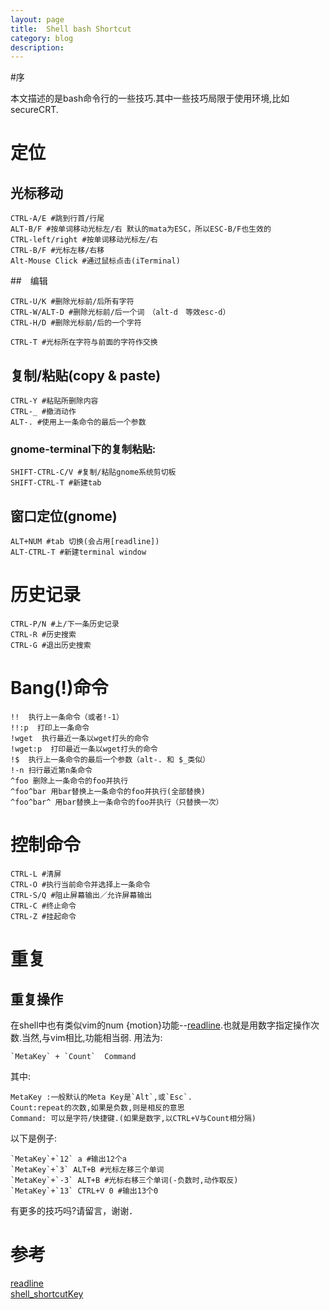 ```yaml
---
layout: page
title:	Shell bash Shortcut
category: blog
description: 
---
```


#序

本文描述的是bash命令行的一些技巧.其中一些技巧局限于使用环境,比如secureCRT.

# 定位
##	光标移动

	CTRL-A/E #跳到行首/行尾
	ALT-B/F #按单词移动光标左/右 默认的mata为ESC，所以ESC-B/F也生效的
	CTRL-left/right #按单词移动光标左/右
	CTRL-B/F #光标左移/右移
	Alt-Mouse Click #通过鼠标点击(iTerminal)

##　编辑

	CTRL-U/K #删除光标前/后所有字符
	CTRL-W/ALT-D #删除光标前/后一个词　（alt-d　等效esc-d）
	CTRL-H/D #删除光标前/后的一个字符

	CTRL-T #光标所在字符与前面的字符作交换

## 复制/粘贴(copy & paste)

	CTRL-Y #粘贴所删除内容
	CTRL-_ #撤消动作
	ALT-. #使用上一条命令的最后一个参数

### gnome-terminal下的复制粘贴:

	SHIFT-CTRL-C/V #复制/粘贴gnome系统剪切板
	SHIFT-CTRL-T #新建tab

##	窗口定位(gnome)
	ALT+NUM #tab 切换(会占用[readline])
	ALT-CTRL-T #新建terminal window

# 历史记录

	CTRL-P/N #上/下一条历史记录
	CTRL-R #历史搜索
	CTRL-G #退出历史搜索

# Bang(!)命令
	
	!!  执行上一条命令（或者!-1）
	!!:p  打印上一条命令
	!wget  执行最近一条以wget打头的命令
	!wget:p  打印最近一条以wget打头的命令
	!$  执行上一条命令的最后一个参数（alt-. 和 $_类似）
	!-n 扫行最近第n条命令
	^foo 删除上一条命令的foo并执行
	^foo^bar 用bar替换上一条命令的foo并执行(全部替换)
	^foo^bar^ 用bar替换上一条命令的foo并执行（只替换一次）

# 控制命令

	CTRL-L #清屏
	CTRL-O #执行当前命令并选择上一条命令
	CTRL-S/Q #阻止屏幕输出／允许屏幕输出
	CTRL-C #终止命令
	CTRL-Z #挂起命令

# 重复

## 重复操作
在shell中也有类似vim的num {motion}功能--[readline].也就是用数字指定操作次数.当然,与vim相比,功能相当弱.
用法为:
	
	`MetaKey` + `Count`  Command 

其中:
	
	MetaKey :一般默认的Meta Key是`Alt`,或`Esc`.
	Count:repeat的次数,如果是负数,则是相反的意思
	Command: 可以是字符/快捷键.(如果是数字,以CTRL+V与Count相分隔)

以下是例子:
	
	`MetaKey`+`12` a #输出12个a
	`MetaKey`+`3` ALT+B #光标左移三个单词
	`MetaKey`+`-3` ALT+B #光标右移三个单词(-负数时,动作取反)
	`MetaKey`+`13` CTRL+V 0 #输出13个0

有更多的技巧吗?请留言，谢谢．

# 参考
[readline]  
[shell_shortcutKey]

[readline]: http://stackoverflow.com/questions/562115/press-alt-numeric-in-bash-and-you-get-arg-numeric-what-is-that
[shell_shortcutKey]: http://coderbee.net/index.php/linux/20130424/41
